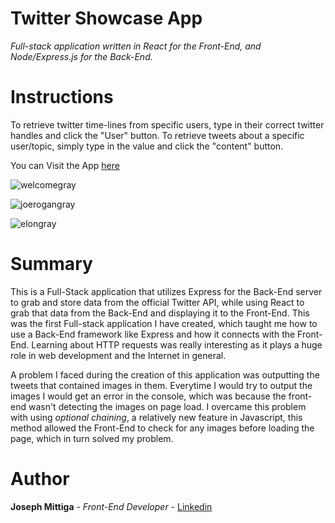 # Twitter Showcase App

*Full-stack application written in React for the Front-End, and Node/Express.js for the Back-End.*


# Instructions

To retrieve twitter time-lines from specific users, type in their correct twitter handles and click the "User" button. To retrieve tweets about a specific user/topic, simply type in the value and click the "content" button.

You can Visit the App [here](https://twitter-showcase-1.herokuapp.com/)

![welcomegray](https://user-images.githubusercontent.com/55517078/108767756-d3f12200-7524-11eb-81e9-af660c0f5574.JPG)

![joerogangray](https://user-images.githubusercontent.com/55517078/108767798-e23f3e00-7524-11eb-9a22-1ad6f5114769.JPG)

![elongray](https://user-images.githubusercontent.com/55517078/108767829-ea977900-7524-11eb-93c0-13739e6d7718.JPG)

# Summary 

This is a Full-Stack application that utilizes Express for the Back-End server to grab and store data from the official Twitter API, while using React to grab that data from the Back-End and displaying it to the Front-End.
This was the first Full-stack application I have created, which taught me how to use a Back-End framework like Express and how it connects with the Front-End. Learning about HTTP requests was really interesting as it plays a huge role in web development and the Internet in general.

A problem I faced during the creation of this application was outputting the tweets that contained images in them. Everytime I would try to output the images I would get an error in the console, which was because the front-end wasn't detecting the images on page load. I overcame this problem with using *optional chaining*, a relatively new feature in Javascript, this method allowed the Front-End to check for any images before loading the page, which in turn solved my problem. 

# Author 

**Joseph Mittiga** - *Front-End Developer* - [Linkedin](https://www.linkedin.com/in/joseph-mittiga-939121203/)
